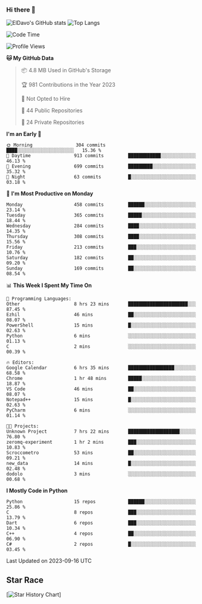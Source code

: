 ### Hi there 👋
![ElDavo's GitHub stats](https://github-readme-stats.vercel.app/api?username=ElDavoo&show_icons=true&theme=chartreuse-dark)
![Top Langs](https://github-readme-stats.vercel.app/api/top-langs/?username=ElDavoo&theme=chartreuse-dark&layout=compact)

<!--START_SECTION:waka-->
![Code Time](http://img.shields.io/badge/Code%20Time-396%20hrs%2017%20mins-blue)

![Profile Views](http://img.shields.io/badge/Profile%20Views-1-blue)

**🐱 My GitHub Data** 

> 📦 4.8 MB Used in GitHub's Storage 
 > 
> 🏆 981 Contributions in the Year 2023
 > 
> 🚫 Not Opted to Hire
 > 
> 📜 44 Public Repositories 
 > 
> 🔑 24 Private Repositories 
 > 
**I'm an Early 🐤** 

```text
🌞 Morning                304 commits         ████░░░░░░░░░░░░░░░░░░░░░   15.36 % 
🌆 Daytime                913 commits         ████████████░░░░░░░░░░░░░   46.13 % 
🌃 Evening                699 commits         █████████░░░░░░░░░░░░░░░░   35.32 % 
🌙 Night                  63 commits          █░░░░░░░░░░░░░░░░░░░░░░░░   03.18 % 
```
📅 **I'm Most Productive on Monday** 

```text
Monday                   458 commits         ██████░░░░░░░░░░░░░░░░░░░   23.14 % 
Tuesday                  365 commits         █████░░░░░░░░░░░░░░░░░░░░   18.44 % 
Wednesday                284 commits         ████░░░░░░░░░░░░░░░░░░░░░   14.35 % 
Thursday                 308 commits         ████░░░░░░░░░░░░░░░░░░░░░   15.56 % 
Friday                   213 commits         ███░░░░░░░░░░░░░░░░░░░░░░   10.76 % 
Saturday                 182 commits         ██░░░░░░░░░░░░░░░░░░░░░░░   09.20 % 
Sunday                   169 commits         ██░░░░░░░░░░░░░░░░░░░░░░░   08.54 % 
```


📊 **This Week I Spent My Time On** 

```text
💬 Programming Languages: 
Other                    8 hrs 23 mins       ██████████████████████░░░   87.45 % 
Ezhil                    46 mins             ██░░░░░░░░░░░░░░░░░░░░░░░   08.07 % 
PowerShell               15 mins             █░░░░░░░░░░░░░░░░░░░░░░░░   02.63 % 
Python                   6 mins              ░░░░░░░░░░░░░░░░░░░░░░░░░   01.13 % 
C                        2 mins              ░░░░░░░░░░░░░░░░░░░░░░░░░   00.39 % 

🔥 Editors: 
Google Calendar          6 hrs 35 mins       █████████████████░░░░░░░░   68.58 % 
Chrome                   1 hr 48 mins        █████░░░░░░░░░░░░░░░░░░░░   18.87 % 
VS Code                  46 mins             ██░░░░░░░░░░░░░░░░░░░░░░░   08.07 % 
Notepad++                15 mins             █░░░░░░░░░░░░░░░░░░░░░░░░   02.63 % 
PyCharm                  6 mins              ░░░░░░░░░░░░░░░░░░░░░░░░░   01.14 % 

🐱‍💻 Projects: 
Unknown Project          7 hrs 22 mins       ███████████████████░░░░░░   76.80 % 
zeromq-experiment        1 hr 2 mins         ███░░░░░░░░░░░░░░░░░░░░░░   10.83 % 
Scroccometro             53 mins             ██░░░░░░░░░░░░░░░░░░░░░░░   09.21 % 
new_data                 14 mins             █░░░░░░░░░░░░░░░░░░░░░░░░   02.48 % 
dodolo                   3 mins              ░░░░░░░░░░░░░░░░░░░░░░░░░   00.68 % 
```

**I Mostly Code in Python** 

```text
Python                   15 repos            ██████░░░░░░░░░░░░░░░░░░░   25.86 % 
C                        8 repos             ███░░░░░░░░░░░░░░░░░░░░░░   13.79 % 
Dart                     6 repos             ███░░░░░░░░░░░░░░░░░░░░░░   10.34 % 
C++                      4 repos             ██░░░░░░░░░░░░░░░░░░░░░░░   06.90 % 
C#                       2 repos             █░░░░░░░░░░░░░░░░░░░░░░░░   03.45 % 
```




 Last Updated on 2023-09-16 UTC
<!--END_SECTION:waka-->

## Star Race

[![Star History Chart](https://api.star-history.com/svg?repos=ElDavoo/WhatsApp-Crypt14-Crypt15-Decrypter,ElDavoo/TuringOS,EliteAndroidApps/WhatsApp-Crypt12-Decrypter,KnugiHK/Whatsapp-Chat-Exporter&type=Date)]
